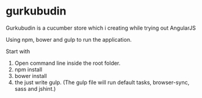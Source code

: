 # gurkubudin
Gurkubudin is a cucumber store which i creating while trying out AngularJS

Using npm, bower and gulp to run the application. 

Start with

1. Open command line inside the root folder. 
2. npm install 
3. bower install 
4. the just write gulp. (The gulp file will run default tasks, browser-sync, sass and jshint.)



